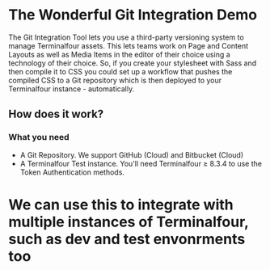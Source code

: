 # The Wonderful Git Integration Demo

The Git Integration Tool lets you use a third-party versioning system to manage Terminalfour assets. This lets teams work on Page and Content Layouts as well as Media Items in the editor of their choice using a technology of their choice. So, if you create your stylesheet with Sass and then compile it to CSS you could set up a workflow that pushes the compiled CSS to a Git repository which is then deployed to your Terminalfour instance - automatically.

## How does it work?

### What you need
- A Git Repository. We support GitHub (Cloud) and Bitbucket (Cloud)
- A Terminalfour Test instance. You'll need Terminalfour ≥ 8.3.4 to use the Token Authentication methods.

# We can use this to integrate with multiple instances of Terminalfour, such as dev and test envonrments too